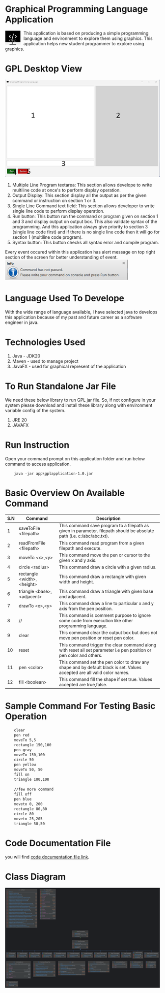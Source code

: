 #  Graphical Programming Language Application
<p float="left">
  <img src="./src/main/resources/icon.png" width="50" style="float: left; margin-right: 10px"/>
<span>
This application is based on producing a simple programming language and environment to explore them using graphics.
 This application helps new student programmer to explore using graphics.
</span>
</p>



# GPL Desktop View
<img src="./src/main/resources/desktop-application-view.png" width="600"/>

1. Multiple Line Program textarea:
   This section allows develope to write multiline code at once's to perform display operation.
2. Output Display:
   This section display all the output as per the given command or instruction on section 1 or 3.
3. Single Line Command text field:
   This section allows developer to write single line code to perform display operation.
4. Run button:
   This button run the command or program given on section 1 and 3 and display output on output box. This also validate syntax of the programming.
   And this application always give priority to section 3 (single line code first) and if there is no single line code then it will go for section 1 (multiline code program).
5. Syntax button:
   This button checks all syntax error and compile program.

Every event occured within this application has alert message on top right section of the screen for better understanding of event.
<img src="./src/main/resources/alert.png" width="400"/>

# Language Used To Develope
With the wide range of language available, I have selected java to develops this application because of my past and future career as  a software engineer in java.

# Technologies Used
1. Java - JDK20
2. Maven - used to manage project
3. JavaFX - used for graphical represent of the application

# To Run Standalone Jar File
We need these below library to run GPL jar file. So, if not configure in your system please download and install these library along with environment variable config of the system.
1. JRE 20
2. JAVAFX

# Run Instruction
Open your command prompt on this application folder and run below command to access application.
```
    java -jar app\gplapplication-1.0.jar
```

# Basic Overview On Available Command

| S.N | Command                      | Description                                                                                                              |
|-----|------------------------------|--------------------------------------------------------------------------------------------------------------------------|
| 1   | saveToFile \<filepath>       | This command save program to a filepath as given in parameter. filepath should be absolute path (i.e. c:/abc/abc.txt).   |
| 2   | readFromFile \<filepath>     | This command read program from a given filepath and execute.                                                             |
| 3   | moveTo \<x>,\<y>             | This command move the pen or cursor to the given x and y axis.                                                           |
| 4   | circle \<radius>             | This command draw a circle with a given radius.                                                                          |
| 5   | rectangle \<width>,\<height> | This command draw a rectangle with given width and height.                                                               |
| 6   | triangle \<base>,\<adjacent> | This command draw a triangle with given base and adjacent.                                                               |
| 7   | drawTo \<x>,\<y>             | This command draw a line to particular x and y axis from the pen position.                                               |
| 8   | //                           | This command is comment purpose to ignore some code from execution like other programming language.                      |
| 9   | clear                        | This command clear the output box but does not move pen position or reset pen color.                                     |
| 10  | reset                        | This command trigger the clear command along with reset all set parameter i.e pen position or pen color and others.      |
| 11  | pen \<color>                 | This command set the pen color to draw any shape and by default black is set. Values accepted are all valid color names. |
| 12  | fill \<boolean>              | This command fill the shape if set true. Values accepted are true,false.                                                 |

# Sample Command For Testing Basic Operation
```
	clear
	pen red
	moveTo 5,5
	rectangle 150,100
	pen gray
	moveTo 150,100
	circle 50
	pen yellow
	moveTo 50, 50
	fill on
	triangle 100,100
	
	//few more command
	fill off
	pen blue
	moveto 0, 200
	rectangle 80,80
	circle 80
	moveto 25,205
	triangle 50,50
```

# Code Documentation File
 you will find
 <a href="https://github.com/nrynjoshi/AES_GPL/blob/main/README.md">code documentation file link</a>.
 
# Class Diagram 
<img src="./src/main/resources/UML_diagram.png"/>